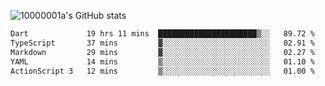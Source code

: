 ![10000001a's GitHub stats](https://github-readme-stats.vercel.app/api?username=10000001a&show_icons=true&theme=onedark&count_private=true)

<!-- [![Top Langs](https://github-readme-stats.vercel.app/api/top-langs/?username=10000001a&layout=compact&theme=onedark&langs_count=5)](https://github.com/anuraghazra/github-readme-stats) -->
<!--
**10000001a/10000001a** is a ✨ _special_ ✨ repository because its `README.md` (this file) appears on your GitHub profile.

Here are some ideas to get you started:

- 🔭 I’m currently working on ...
- 🌱 I’m currently learning ...
- 👯 I’m looking to collaborate on ...
- 🤔 I’m looking for help with ...
- 💬 Ask me about ...
- 📫 How to reach me: ...
- 😄 Pronouns: ...
- ⚡ Fun fact: ...
-->

<!--START_SECTION:waka-->

```txt
Dart             19 hrs 11 mins  ██████████████████████▒░░   89.72 %
TypeScript       37 mins         ▓░░░░░░░░░░░░░░░░░░░░░░░░   02.91 %
Markdown         29 mins         ▓░░░░░░░░░░░░░░░░░░░░░░░░   02.27 %
YAML             14 mins         ▒░░░░░░░░░░░░░░░░░░░░░░░░   01.10 %
ActionScript 3   12 mins         ▒░░░░░░░░░░░░░░░░░░░░░░░░   01.00 %
```

<!--END_SECTION:waka-->

